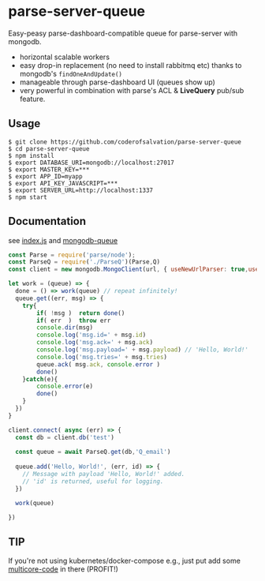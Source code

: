 # parse-server-queue

Easy-peasy parse-dashboard-compatible queue for parse-server with mongodb.

* horizontal scalable workers
* easy drop-in replacement (no need to install rabbitmq etc) thanks to mongodb's `findOneAndUpdate()`
* manageable through parse-dashboard UI (queues show up)
* very powerful in combination with parse's ACL & **LiveQuery** pub/sub feature.

## Usage 

```
$ git clone https://github.com/coderofsalvation/parse-server-queue
$ cd parse-server-queue
$ npm install 
$ export DATABASE_URI=mongodb://localhost:27017
$ export MASTER_KEY=*** 
$ export APP_ID=myapp
$ export API_KEY_JAVASCRIPT=*** 
$ export SERVER_URL=http://localhost:1337
$ npm start
```

## Documentation

see [index.js](https://github.com/coderofsalvation/parse-server-queue/blob/master/index.js) and [mongodb-queue](http://npmjs.com/mongodb-queue)

```javascript
const Parse = require('parse/node');
const ParseQ = require('./ParseQ')(Parse,Q)
const client = new mongodb.MongoClient(url, { useNewUrlParser: true,useUnifiedTopology:true })

let work = (queue) => {
  done = () => work(queue) // repeat infinitely!
  queue.get((err, msg) => {
	try{
		if( !msg )  return done()
		if( err  )  throw err 
		console.dir(msg)
		console.log('msg.id=' + msg.id)
		console.log('msg.ack=' + msg.ack)
		console.log('msg.payload=' + msg.payload) // 'Hello, World!'
		console.log('msg.tries=' + msg.tries)
		queue.ack( msg.ack, console.error )
		done()
	}catch(e){ 
		console.error(e)
		done()
	}
  }) 
}

client.connect( async (err) => {
  const db = client.db('test')
  
  const queue = await ParseQ.get(db,'Q_email')
    
  queue.add('Hello, World!', (err, id) => {
   	// Message with payload 'Hello, World!' added.
  	// 'id' is returned, useful for logging.
  })

  work(queue)

})
```

## TIP

If you're not using kubernetes/docker-compose e.g., just put add some [multicore-code](https://nodejs.org/api/cluster.html) in there (PROFIT!)
